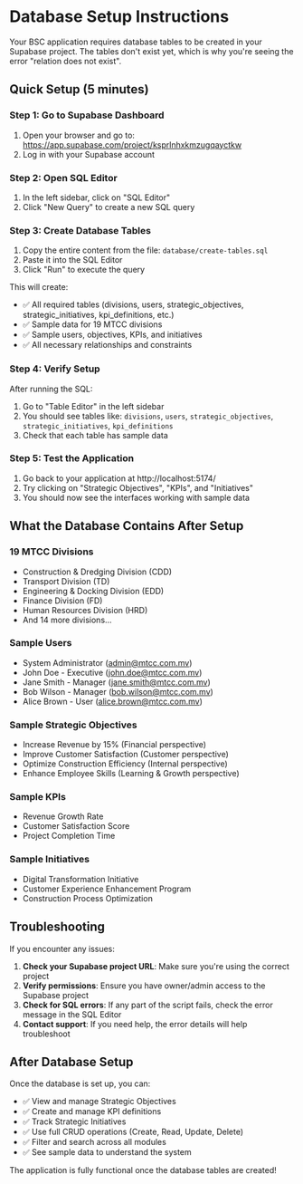 # Database Setup Instructions

Your BSC application requires database tables to be created in your Supabase project. The tables don't exist yet, which is why you're seeing the error "relation does not exist".

## Quick Setup (5 minutes)

### Step 1: Go to Supabase Dashboard
1. Open your browser and go to: https://app.supabase.com/project/ksprlnhxkmzugqayctkw
2. Log in with your Supabase account

### Step 2: Open SQL Editor
1. In the left sidebar, click on "SQL Editor"
2. Click "New Query" to create a new SQL query

### Step 3: Create Database Tables
1. Copy the entire content from the file: `database/create-tables.sql`
2. Paste it into the SQL Editor
3. Click "Run" to execute the query

This will create:
- ✅ All required tables (divisions, users, strategic_objectives, strategic_initiatives, kpi_definitions, etc.)
- ✅ Sample data for 19 MTCC divisions
- ✅ Sample users, objectives, KPIs, and initiatives
- ✅ All necessary relationships and constraints

### Step 4: Verify Setup
After running the SQL:
1. Go to "Table Editor" in the left sidebar
2. You should see tables like: `divisions`, `users`, `strategic_objectives`, `strategic_initiatives`, `kpi_definitions`
3. Check that each table has sample data

### Step 5: Test the Application
1. Go back to your application at http://localhost:5174/
2. Try clicking on "Strategic Objectives", "KPIs", and "Initiatives"
3. You should now see the interfaces working with sample data

## What the Database Contains After Setup

### 19 MTCC Divisions
- Construction & Dredging Division (CDD)
- Transport Division (TD)
- Engineering & Docking Division (EDD)
- Finance Division (FD)
- Human Resources Division (HRD)
- And 14 more divisions...

### Sample Users
- System Administrator (admin@mtcc.com.mv)
- John Doe - Executive (john.doe@mtcc.com.mv)
- Jane Smith - Manager (jane.smith@mtcc.com.mv)
- Bob Wilson - Manager (bob.wilson@mtcc.com.mv)
- Alice Brown - User (alice.brown@mtcc.com.mv)

### Sample Strategic Objectives
- Increase Revenue by 15% (Financial perspective)
- Improve Customer Satisfaction (Customer perspective)
- Optimize Construction Efficiency (Internal perspective)
- Enhance Employee Skills (Learning & Growth perspective)

### Sample KPIs
- Revenue Growth Rate
- Customer Satisfaction Score
- Project Completion Time

### Sample Initiatives
- Digital Transformation Initiative
- Customer Experience Enhancement Program
- Construction Process Optimization

## Troubleshooting

If you encounter any issues:

1. **Check your Supabase project URL**: Make sure you're using the correct project
2. **Verify permissions**: Ensure you have owner/admin access to the Supabase project
3. **Check for SQL errors**: If any part of the script fails, check the error message in the SQL Editor
4. **Contact support**: If you need help, the error details will help troubleshoot

## After Database Setup

Once the database is set up, you can:
- ✅ View and manage Strategic Objectives
- ✅ Create and manage KPI definitions
- ✅ Track Strategic Initiatives
- ✅ Use full CRUD operations (Create, Read, Update, Delete)
- ✅ Filter and search across all modules
- ✅ See sample data to understand the system

The application is fully functional once the database tables are created!